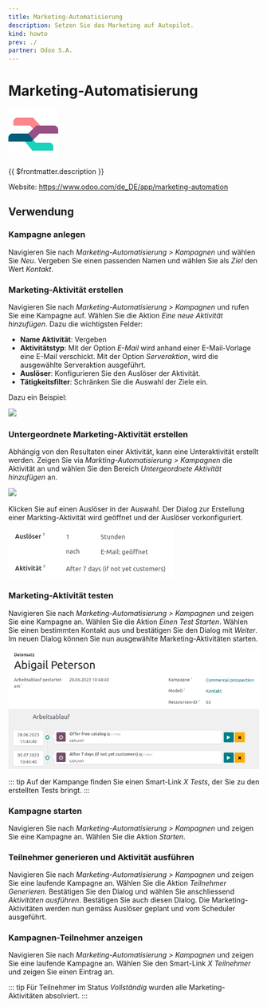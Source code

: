 ```yaml
---
title: Marketing-Automatisierung
description: Setzen Sie das Marketing auf Autopilot.
kind: howto
prev: ./
partner: Odoo S.A.
---
```


# Marketing-Automatisierung

![icons_odoo_marketing_automation](attachments/icons_odoo_marketing_automation.png)

{{ $frontmatter.description }}

Website: <https://www.odoo.com/de_DE/app/marketing-automation>

## Verwendung

### Kampagne anlegen

Navigieren Sie nach _Marketing-Automatisierung > Kampagnen_ und wählen Sie _Neu_. Vergeben Sie einen passenden Namen und wählen Sie als _Ziel_ den Wert _Kontakt_.

### Marketing-Aktivität erstellen

Navigieren Sie nach _Marketing-Automatisierung > Kampagnen_ und rufen Sie eine Kampagne auf. Wählen Sie die Aktion _Eine neue Aktivität hinzufügen_. Dazu die wichtigsten Felder:

- **Name Aktivität**: Vergeben
- **Aktivitätstyp**: Mit der Option _E-Mail_ wird anhand einer E-Mail-Vorlage eine E-Mail verschickt. Mit der Option _Serveraktion_, wird die ausgewählte Serveraktion ausgeführt.
- **Auslöser**: Konfigurieren Sie den Auslöser der Aktivität.
- **Tätigkeitsfilter**: Schränken Sie die Auswahl der Ziele ein.

Dazu ein Beispiel:

![](attachments/Marketing-Automation%20Aktivität.png)

### Untergeordnete Marketing-Aktivität erstellen

Abhängig von den Resultaten einer Aktivität, kann eine Unteraktivität erstellt werden. Zeigen Sie via _Markting-Automatisierung > Kampagnen_ die Aktivität an und wählen Sie den Bereich _Untergeordnete Aktivität hinzufügen_ an.

![](attachments/Marketing-Automation%20Untergeordnete%20Aktivitäten.png)

Klicken Sie auf einen Auslöser in der Auswahl. Der Dialog zur Erstellung einer Markting-Aktivität wird geöffnet und der Auslöser vorkonfiguriert.

![](attachments/Marketing-Automation%20Auslöser%20E-Mail%20Geöffnet.png)

### Marketing-Aktivität testen

Navigieren Sie nach _Marketing-Automatisierung > Kampagnen_ und zeigen Sie eine Kampagne an. Wählen Sie die Aktion _Einen Test Starten_. Wählen Sie einen bestimmten Kontakt aus und bestätigen Sie den Dialog mit _Weiter_. Im neuen Dialog können Sie nun ausgewählte Marketing-Aktivitäten starten.

![](attachments/Marketing-Automation.png)

::: tip
Auf der Kampange finden Sie einen Smart-Link _X Tests_, der Sie zu den erstellten Tests bringt.
:::

### Kampagne starten

Navigieren Sie nach _Marketing-Automatisierung > Kampagnen_ und zeigen Sie eine Kampagne an. Wählen Sie die Aktion _Starten_.

### Teilnehmer generieren und Aktivität ausführen

Navigieren Sie nach _Marketing-Automatisierung > Kampagnen_ und zeigen Sie eine laufende Kampagne an. Wählen Sie die Aktion _Teilnehmer Generieren_. Bestätigen Sie den Dialog und wählen Sie anschliessend _Aktivitäten ausführen_. Bestätigen Sie auch diesen Dialog. Die Marketing-Aktivitäten werden nun gemäss Auslöser geplant und vom Scheduler ausgeführt.

### Kampagnen-Teilnehmer anzeigen

Navigieren Sie nach _Marketing-Automatisierung > Kampagnen_ und zeigen Sie eine laufende Kampagne an. Wählen Sie den Smart-Link _X Teilnehmer_ und zeigen Sie einen Eintrag an.

::: tip
Für Teilnehmer im Status _Vollständig_ wurden alle Marketing-Aktivitäten absolviert.
:::
